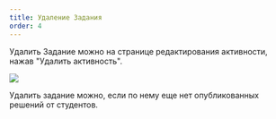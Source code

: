 ```yaml
---
title: Удаление Задания
order: 4
---
```


Удалить Задание можно на странице редактирования активности, нажав "Удалить активность".

![](./Screenshot_938.png)

Удалить задание можно, если по нему еще нет опубликованных решений от студентов.